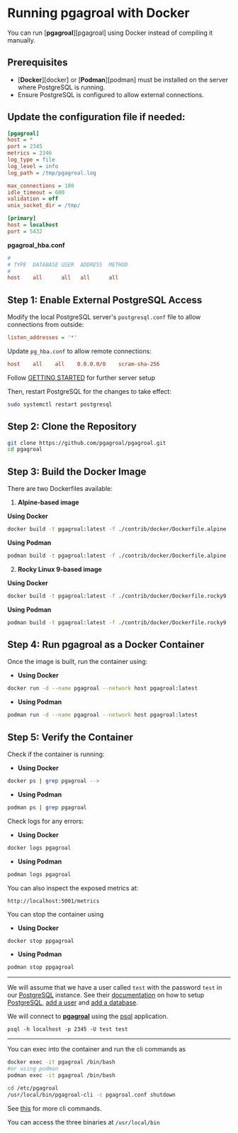 # Running pgagroal with Docker

You can run [**pgagroal**][pgagroal] using Docker instead of compiling it manually.

## Prerequisites

* [**Docker**][docker] or [**Podman**][podman] must be installed on the server where PostgreSQL is running.
* Ensure PostgreSQL is configured to allow external connections.

## Update the configuration file if needed:


```ini
[pgagroal]
host = *
port = 2345
metrics = 2346
log_type = file
log_level = info
log_path = /tmp/pgagroal.log

max_connections = 100
idle_timeout = 600
validation = off
unix_socket_dir = /tmp/

[primary]
host = localhost
port = 5432
```

**pgagroal_hba.conf**
```ini
#
# TYPE  DATABASE USER  ADDRESS  METHOD
#
host    all      all   all      all
```
## Step 1: Enable External PostgreSQL Access

Modify the local PostgreSQL server's `postgresql.conf` file to allow connections from outside:
```ini
listen_addresses = '*'
```

Update `pg_hba.conf` to allow remote connections:
```ini
host    all    all    0.0.0.0/0    scram-sha-256
```

Follow [GETTING STARTED](https://github.com/agroal/pgagroal/blob/master/doc/GETTING_STARTED.md) for further server setup 

Then, restart PostgreSQL for the changes to take effect:
```sh
sudo systemctl restart postgresql
```



## Step 2: Clone the Repository
```sh
git clone https://github.com/pgagroal/pgagroal.git
cd pgagroal
```



## Step 3: Build the Docker Image

There are two Dockerfiles available:
1. **Alpine-based image**

**Using Docker**
```sh
docker build -t pgagroal:latest -f ./contrib/docker/Dockerfile.alpine .
```

**Using Podman**

```sh
podman build -t pgagroal:latest -f ./contrib/docker/Dockerfile.alpine .
```

2. **Rocky Linux 9-based image**

**Using Docker**
```sh
docker build -t pgagroal:latest -f ./contrib/docker/Dockerfile.rocky9 .
```

**Using Podman**

```sh
podman build -t pgagroal:latest -f ./contrib/docker/Dockerfile.rocky9 .
```

## Step 4: Run pgagroal as a Docker Container

Once the image is built, run the container using:

- **Using Docker**

```sh
docker run -d --name pgagroal --network host pgagroal:latest
```

- **Using Podman**




```sh
podman run -d --name pgagroal --network host pgagroal:latest
```

## Step 5: Verify the Container

Check if the container is running:

- **Using Docker**

```sh
docker ps | grep pgagroal -->
```

- **Using Podman**
```sh
podman ps | grep pgagroal
```

Check logs for any errors:


- **Using Docker**

```sh
docker logs pgagroal
```

- **Using Podman**




```sh
podman logs pgagroal
```

You can also inspect the exposed metrics at:
```
http://localhost:5001/metrics
```

You can stop the container using

- **Using Docker**

```sh
docker stop ppgagroal
```

- **Using Podman**




```sh
podman stop ppgagroal
```

---

We will assume that we have a user called `test` with the password `test` in our
[PostgreSQL](https://www.postgresql.org) instance. See their
[documentation](https://www.postgresql.org/docs/current/index.html) on how to setup
[PostgreSQL](https://www.postgresql.org), [add a user](https://www.postgresql.org/docs/current/app-createuser.html)
and [add a database](https://www.postgresql.org/docs/current/app-createdb.html).

We will connect to [**pgagroal**](https://github.com/agroal/pgagroal) using the [psql](https://www.postgresql.org/docs/current/app-psql.html)
application.

```
psql -h localhost -p 2345 -U test test
```

--- 

You can exec into the container and run the cli commands as

```sh
docker exec -it pgagroal /bin/bash
#or using podman
podman exec -it pgagroal /bin/bash

cd /etc/pgagroal
/usr/local/bin/pgagroal-cli -c pgagroal.conf shutdown
```

See [this](https://github.com/pgagroal/pgagroal/blob/main/doc/manual/user-10-cli.md) for more cli commands.

You can access the three binaries at `/usr/local/bin`